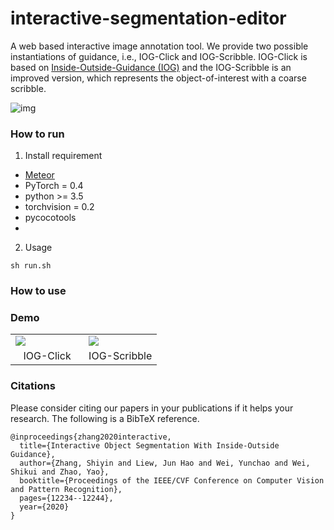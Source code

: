 # interactive-segmentation-editor
A web based interactive image annotation tool. We provide two possible instantiations of guidance, i.e., IOG-Click and IOG-Scribble. IOG-Click is based on [Inside-Outside-Guidance (IOG)](http://openaccess.thecvf.com/content_CVPR_2020/papers/Zhang_Interactive_Object_Segmentation_With_Inside-Outside_Guidance_CVPR_2020_paper.pdf) and the IOG-Scribble is an improved version, which represents the object-of-interest with a coarse scribble. 

![img](https://raw.githubusercontent.com/KunyangHan/interactive-segmentation-editor/master/doc/sheep.png "img")

### How to run
1. Install requirement  
  - [Meteor](http://www.meteor.com/install)
  - PyTorch = 0.4
  - python >= 3.5
  - torchvision = 0.2
  - pycocotools
  - 
2. Usage
```
sh run.sh

```
### How to use



### Demo

<table>
    <tr>
        <td width="50%">
	<img src="https://raw.githubusercontent.com/KunyangHan/interactive-segmentation-editor/master/doc/IOG-Click.gif"/>
        </td>   
        <td width="50%">
	<img src="https://raw.githubusercontent.com/KunyangHan/interactive-segmentation-editor/master/doc/IOG-Scribble.gif"/>
        </td> 
    </tr>
    <tr>
        <td width="50%" align="center">
	IOG-Click
        </td>   
        <td width="50%" align="center">
	IOG-Scribble
        </td> 
    </tr>
</table>

### Citations
Please consider citing our papers in your publications if it helps your research. The following is a BibTeX reference.

    @inproceedings{zhang2020interactive,
      title={Interactive Object Segmentation With Inside-Outside Guidance},
      author={Zhang, Shiyin and Liew, Jun Hao and Wei, Yunchao and Wei, Shikui and Zhao, Yao},
      booktitle={Proceedings of the IEEE/CVF Conference on Computer Vision and Pattern Recognition},
      pages={12234--12244},
      year={2020}
    }
